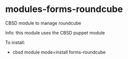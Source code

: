 # modules-forms-roundcube
CBSD module to manage roundcube

Info: this module uses the CBSD puppet module

To install:

  - cbsd module mode=install forms-roundcube

